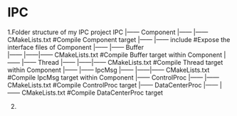 # IPC

1.Folder structure of my IPC project
IPC
|—— Component
|—— |—— CMakeLists.txt                 #Compile Component target
|—— |—— include                        #Expose the interface files of Component
|—— |—— Buffer                                                                 
|—— |——|—— CMakeLists.txt              #Compile Buffer target within Component
|—— |—— Thread 
|—— |——|—— CMakeLists.txt              #Compile Thread target within Component
|—— |—— IpcMsg
|—— |——|—— CMakeLists.txt              #Compile IpcMsg target within Component
|—— ControlProc 
|—— |—— CMakeLists.txt                 #Compile ControlProc target
|—— DataCenterProc
|—— |—— CMakeLists.txt                 #Compile DataCenterProc target                                     
             
2.
